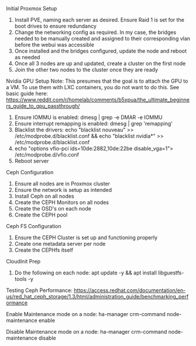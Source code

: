 Initial Proxmox Setup
1. Install PVE, naming each server as desired. Ensure Raid 1 is set for the boot drives to ensure redundancy
2. Change the networking config as required. In my case, the bridges needed to be manually created and assigned to their corresponding vlan before the webui was accessible
3. Once installed and the bridges configured, update the node and reboot as needed
4. Once all 3 nodes are up and updated, create a cluster on the first node
5. Join the other two nodes to the cluster once they are ready

Nvidia GPU Setup
Note: This presumes that the goal is to attach the GPU to a VM. To use them with LXC containers, you do not want to do this.
See basic guide here: https://www.reddit.com/r/homelab/comments/b5xpua/the_ultimate_beginners_guide_to_gpu_passthrough/
1. Ensure IOMMU is enabled: dmesg | grep -e DMAR -e IOMMU
2. Ensure interrupt remapping is enabled: dmesg | grep 'remapping'
3. Blacklist the drivers: echo "blacklist nouveau" >> /etc/modprobe.d/blacklist.conf && echo "blacklist nvidia*" >> /etc/modprobe.d/blacklist.conf
4. echo "options vfio-pci ids=10de:2882,10de:22be disable_vga=1"> /etc/modprobe.d/vfio.conf
4. Reboot server

Ceph Configuration
1. Ensure all nodes are in Proxmox cluster
2. Ensure the network is setup as intended
3. Install Ceph on all nodes
4. Create the CEPH Monitors on all nodes
5. Create the OSD's on each node
6. Create the CEPH pool

Ceph FS Configuration
1. Ensure the CEPH Cluster is set up and functioning properly
2. Create one metadata server per node
3. Create the CEPHfs itself

CloudInit Prep
1. Do the following on each node: apt update -y && apt install libguestfs-tools -y

Testing Ceph Performance:
https://access.redhat.com/documentation/en-us/red_hat_ceph_storage/1.3/html/administration_guide/benchmarking_performance

Enable Maintenance mode on a node:
ha-manager crm-command node-maintenance enable <node>

Disable Maintenance mode on a node:
ha-manager crm-command node-maintenance disable <node>